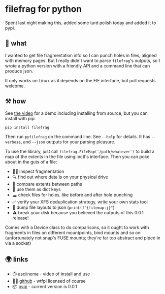# filefrag for python

Spent last night making this, added some turd polish today and added it to pypi.

## 🤷 what

I wanted to get file fragmentation info so I can punch holes in files, aligned
with memory pages. But I really didn't want to parse `filefrag`'s outputs, so I
wrote a python version with a friendly API and a command line that can produce
json.

It only works on Linux as it depends on the FIE interface, but pull requests
welcome.

## ⚒️ how

See [the video](https://asciinema.org/a/681791) for a demo including installing
from source, but you can install with pip:

```python
pip install filefrag
```

Then run `pyfilefrag` on the command line. See `--help` for details. It has
`--verbose`, and `--json` outputs for your parsing pleasure.

To use the library, just call `filefrag.FileMap('/path/whatever')` to build a
map of the extents in the file using ioctl's interface. Then you can poke about
in the guts of a file:

* ⛓️‍💥 inspect fragmentation
* 🔍 find out where data is on your physical drive
* 🟰 compare extents between paths
* 📔 use them as dict keys
* 🕳️ check files for holes, like before and after hole punching
* ✅ verify your XFS deduplication strategy, write your own stats tool
* 💩 dump file layouts to json (`print(f"{filemap:j}"`)
* ⚠️ break your disk because you believed the outputs of this 0.0.1 release!

Comes with a Device class to do comparisons, so it ought to work with fragments
in files on different mountpoints, bind mounts and so on (unfortunately not
snap's FUSE mounts; they're far too abstract and piped in via a socket)

## 🌍 links

* 📺 [asciinema](https://asciinema.org/a/681791) -
  video of install and use
* 🧑‍💻 [github](https://github.com/bitplane/pyfilefrag) -
  wtfpl licensed of course
* 📦 [pypi](https://pypi.org/project/filefrag/) -
  current version is 0.0.1
